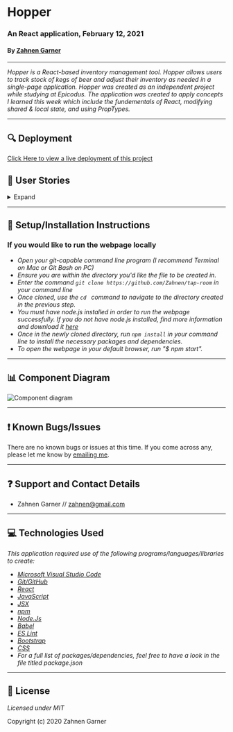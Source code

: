 # Hopper
### An React application, February 12, 2021

#### By [Zahnen Garner](https://www.github.com/zahnen)

---  

_Hopper is a React-based inventory management tool. Hopper allows users to track stock of kegs of beer and adjust their inventory as needed in a single-page application. Hopper was created as an independent project while studying at Epicodus. The application was created to apply concepts I learned this week which include the fundementals of React, modifying shared & local state, and using PropTypes._  

---  

## 🔍 Deployment

[Click Here to view a live deployment of this project](https://zahnen.github.io/tap-room)

## 📘 User Stories

<details>
  <summary>Expand</summary>
  This project was created to answer to the following user stories:
  <table>
  <tr>
    <th>Scenario 1</th>
    <th></th>
  </tr>
  <tr>
    <td>Behavior</td>
    <td>As a user, I want to see a list/menu of all available kegs. For each keg, I want to see its name, brand, price and alcoholContent.</td>
  </tr>
  <tr>
    <td>Completion</td>
    <td>✅</td>
  </tr>
  </table>
  <table>
    <tr>
      <th>Scenario 2</th>
      <th></th>
    </tr>
    <tr>
      <td>Behavior</td>
      <td>As a user, I want to submit a form to add a new keg to a list.</td>
    </tr>
    <tr>
      <td>Completion</td>
      <td>✅</td>
    </tr>
  </table>
  <table>
    <tr>
      <th>Scenario 3</th>
      <th></th>
    </tr>
    <tr>
      <td>Behavior</td>
      <td>As a user, I want to be able to click on a keg to see its detail page.</td>
    </tr>
    <tr>
      <td>Completion</td>
      <td>✅</td>
    </tr>
  </table>
  <table>
    <tr>
      <th>Scenario 4</th>
      <th></th>
    </tr>
    <tr>
      <td>Behavior</td>
      <td>As a user, I want to see how many pints are left in a keg.</td>
    </tr>
    <tr>
      <td>Completion</td>
      <td>✅</td>
    </tr>
  </table>
  <table>
    <tr>
      <th>Scenario 5</th>
      <th></th>
    </tr>
    <tr>
      <td>Behavior</td>
      <td>As a user, I want to be able to click a button next to a keg whenever I sell a pint of it. This should decrease the number of pints left by 1. Pints should not be able to go below 0.</td>
    </tr>
    <tr>
      <td>Completion</td>
      <td>✅</td>
    </tr>
  </table>
</details>

---  

## 🔧 Setup/Installation Instructions

### If you would like to run the webpage locally

* _Open your git-capable command line program (I recommend Terminal on Mac or Git Bash on PC)_
* _Ensure you are within the directory you'd like the file to be created in._
* _Enter the command `git clone https://github.com/Zahnen/tap-room` in your command line_
* _Once cloned, use the `cd ` command to navigate to the directory created in the previous step._
* _You must have node.js installed in order to run the webpage successfully. If you do not have node.js installed, find more information and download it [here](https://nodejs.org/en/download/)_
* _Once in the newly cloned directory, run `npm install` in your command line to install the necessary packages and dependencies._
* _To open the webpage in your default browser, run "$ npm start"._


---  

## 📊 Component Diagram

![Component diagram](https://i.imgur.com/Gw5PkVq.jpg)

---  

## ❗ Known Bugs/Issues

There are no known bugs or issues at this time. If you come across any, please let me know by [emailing me](mailto:zahnen@gmail.com).

---  

## ❓ Support and Contact Details

- Zahnen Garner // zahnen@gmail.com

---  

## 💻 Technologies Used

_This application required use of the following programs/languages/libraries to create:_
- _[Microsoft Visual Studio Code](https://code.visualstudio.com/)_
- _[Git/GitHub](https://github.com/)_
- _[React](https://reactjs.org/)_
- _[JavaScript](https://www.w3schools.com/js/js_es6.asp)_
- _[JSX](https://reactjs.org/docs/introducing-jsx.html)_
- _[npm](https://www.npmjs.com/)_
- _[Node.Js](https://nodejs.org/en/)_
- _[Babel](https://babeljs.io/)_
- _[ES Lint](https://eslint.org/)_
- _[Bootstrap](https://getbootstrap.com/)_
- _[CSS](https://developer.mozilla.org/en-US/docs/Learn/CSS)_
- _For a full list of packages/dependencies, feel free to have a look in the file titled package.json_


---  

## 📃  License

*Licensed under MIT*

Copyright (c) 2020 Zahnen Garner
